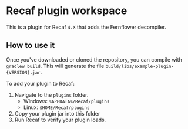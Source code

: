 # Recaf plugin workspace

This is a plugin for Recaf `4.X` that adds the Fernflower decompiler. 

## How to use it

Once you've downloaded or cloned the repository, you can compile with `gradlew build`.
This will generate the file `build/libs/example-plugin-{VERSION}.jar`. 

To add your plugin to Recaf:

1. Navigate to the `plugins` folder.
    - Windows: `%APPDATA%/Recaf/plugins`
    - Linux: `$HOME/Recaf/plugins`
2. Copy your plugin jar into this folder
3. Run Recaf to verify your plugin loads. 
